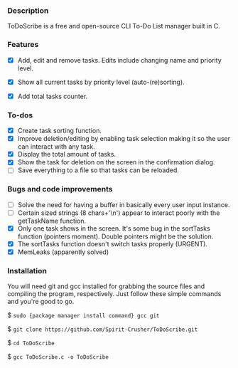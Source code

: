 ### Description

ToDoScribe is a free and open-source CLI To-Do List manager built in C.

### Features

- [x] Add, edit and remove tasks. Edits include changing name and priority level.
- [x] Show all current tasks by priority level (auto-(re)sorting).
- [x] Add total tasks counter.


### To-dos

- [x] Create task sorting function.
- [x] Improve deletion/editing by enabling task selection making it so the user can interact with any task.
- [x] Display the total amount of tasks.
- [x] Show the task for deletion on the screen in the confirmation dialog.
- [ ] Save everything to a file so that tasks can be reloaded.

### Bugs and code improvements

- [ ] Solve the need for having a buffer in basically every user input instance.
- [ ] Certain sized strings (8 chars+'\n') appear to interact poorly with the getTaskName function.
- [x] Only one task shows in the screen. It's some bug in the sortTasks function (pointers moment). Double pointers might be the solution.
- [x] The sortTasks function doesn't switch tasks properly (URGENT).
- [x] MemLeaks (apparently solved)

### Installation

You will need git and gcc installed for grabbing the source files and compiling the program, respectively.
Just follow these simple commands and you're good to go.

$ ```sudo {package manager install command} gcc git```

$ ```git clone https://github.com/Spirit-Crusher/ToDoScribe.git```

$ ```cd ToDoScribe```

$ ```gcc ToDoScribe.c -o ToDoScribe```
